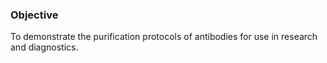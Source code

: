 ### Objective

To demonstrate the purification protocols of antibodies for use in research and diagnostics.
